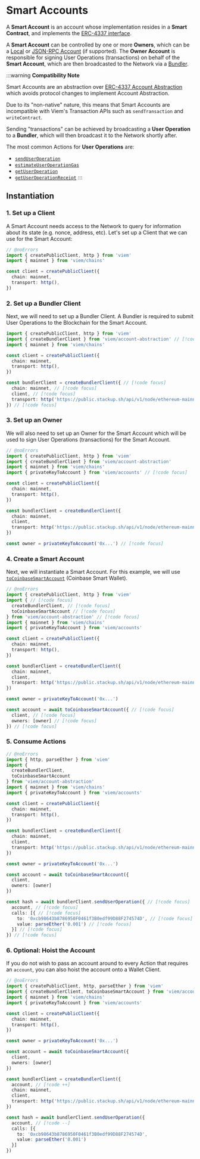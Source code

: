 # Smart Accounts

A **Smart Account** is an account whose implementation resides in a **Smart Contract**, and implements the [ERC-4337 interface](https://eips.ethereum.org/EIPS/eip-4337#account-contract-interface). 

A **Smart Account** can be controlled by one or more **Owners**, which can be a [Local](/docs/accounts/local) or [JSON-RPC Account](/docs/accounts/jsonRpc) (if supported). The **Owner Account** is responsible for signing User Operations (transactions) on behalf of the **Smart Account**, which are then broadcasted to the Network via a [Bundler](https://eips.ethereum.org/EIPS/eip-4337#bundling).

:::warning
**Compatibility Note**

Smart Accounts are an abstraction over [ERC-4337 Account Abstraction](https://eips.ethereum.org/EIPS/eip-4337) which avoids protocol changes to implement Account Abstraction. 

Due to its "non-native" nature, this means that Smart Accounts are incompatible with Viem's Transaction APIs such as `sendTransaction` and `writeContract`.

Sending "transactions" can be achieved by broadcasting a **User Operation** to a **Bundler**, which will then broadcast it to the Network shortly after.

The most common Actions for **User Operations** are:

- [`sendUserOperation`](/account-abstraction/actions/bundler/sendUserOperation)
- [`estimateUserOperationGas`](/account-abstraction/actions/bundler/estimateUserOperationGas)
- [`getUserOperation`](/account-abstraction/actions/bundler/getUserOperation)
- [`getUserOperationReceipt`](/account-abstraction/actions/bundler/getUserOperationReceipt)
:::

## Instantiation

### 1. Set up a Client

A Smart Account needs access to the Network to query for information about its state (e.g. nonce, address, etc). Let's set up a Client that we can use for the Smart Account:

```ts twoslash
// @noErrors
import { createPublicClient, http } from 'viem'
import { mainnet } from 'viem/chains'

const client = createPublicClient({
  chain: mainnet,
  transport: http(),
})
```

### 2. Set up a Bundler Client

Next, we will need to set up a Bundler Client. A Bundler is required to submit User Operations to the Blockchain for the Smart Account.

```ts twoslash
import { createPublicClient, http } from 'viem'
import { createBundlerClient } from 'viem/account-abstraction' // [!code focus]
import { mainnet } from 'viem/chains'

const client = createPublicClient({
  chain: mainnet,
  transport: http(),
})

const bundlerClient = createBundlerClient({ // [!code focus]
  chain: mainnet, // [!code focus]
  client, // [!code focus]
  transport: http('https://public.stackup.sh/api/v1/node/ethereum-mainnet'), // [!code focus]
}) // [!code focus]
```

### 3. Set up an Owner

We will also need to set up an Owner for the Smart Account which will be used to sign User Operations (transactions) for the Smart Account.

```ts twoslash 
// @noErrors
import { createPublicClient, http } from 'viem'
import { createBundlerClient } from 'viem/account-abstraction'
import { mainnet } from 'viem/chains'
import { privateKeyToAccount } from 'viem/accounts' // [!code focus]

const client = createPublicClient({
  chain: mainnet,
  transport: http(),
})

const bundlerClient = createBundlerClient({
  chain: mainnet,
  client,
  transport: http('https://public.stackup.sh/api/v1/node/ethereum-mainnet'),
})

const owner = privateKeyToAccount('0x...') // [!code focus]
```

### 4. Create a Smart Account

Next, we will instantiate a Smart Account. For this example, we will use [`toCoinbaseSmartAccount`](/account-abstraction/accounts/smart/toCoinbaseSmartAccount) (Coinbase Smart Wallet).

```ts twoslash
// @noErrors
import { createPublicClient, http } from 'viem'
import { // [!code focus]
  createBundlerClient, // [!code focus]
  toCoinbaseSmartAccount // [!code focus]
} from 'viem/account-abstraction' // [!code focus]
import { mainnet } from 'viem/chains'
import { privateKeyToAccount } from 'viem/accounts'

const client = createPublicClient({
  chain: mainnet,
  transport: http(),
})

const bundlerClient = createBundlerClient({
  chain: mainnet,
  client,
  transport: http('https://public.stackup.sh/api/v1/node/ethereum-mainnet'),
})

const owner = privateKeyToAccount('0x...')

const account = await toCoinbaseSmartAccount({ // [!code focus]
  client, // [!code focus]
  owners: [owner] // [!code focus]
}) // [!code focus]
```

### 5. Consume Actions

```ts twoslash
// @noErrors
import { http, parseEther } from 'viem'
import { 
  createBundlerClient, 
  toCoinbaseSmartAccount 
} from 'viem/account-abstraction'
import { mainnet } from 'viem/chains'
import { privateKeyToAccount } from 'viem/accounts' 

const client = createPublicClient({
  chain: mainnet,
  transport: http(),
})

const bundlerClient = createBundlerClient({
  chain: mainnet,
  client,
  transport: http('https://public.stackup.sh/api/v1/node/ethereum-mainnet'),
})

const owner = privateKeyToAccount('0x...')

const account = await toCoinbaseSmartAccount({ 
  client, 
  owners: [owner]
}) 

const hash = await bundlerClient.sendUserOperation({ // [!code focus]
  account, // [!code focus]
  calls: [{ // [!code focus]
    to: '0xcb98643b8786950F0461f3B0edf99D88F274574D', // [!code focus]
    value: parseEther('0.001') // [!code focus]
  }] // [!code focus]
}) // [!code focus]
```

### 6. Optional: Hoist the Account

If you do not wish to pass an account around to every Action that requires an `account`, you can also hoist the account onto a Wallet Client.

```ts twoslash 
// @noErrors
import { createPublicClient, http, parseEther } from 'viem'
import { createBundlerClient, toCoinbaseSmartAccount } from 'viem/account-abstraction'
import { mainnet } from 'viem/chains'
import { privateKeyToAccount } from 'viem/accounts' 

const client = createPublicClient({
  chain: mainnet,
  transport: http(),
})

const owner = privateKeyToAccount('0x...')

const account = await toCoinbaseSmartAccount({ 
  client, 
  owners: [owner]
}) 

const bundlerClient = createBundlerClient({
  account, // [!code ++]
  chain: mainnet,
  client,
  transport: http('https://public.stackup.sh/api/v1/node/ethereum-mainnet'),
})

const hash = await bundlerClient.sendUserOperation({
  account, // [!code --]
  calls: [{
    to: '0xcb98643b8786950F0461f3B0edf99D88F274574D',
    value: parseEther('0.001')
  }]
})
```